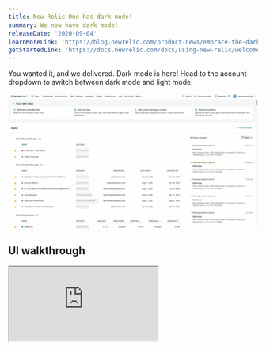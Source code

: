 ```yaml
---
title: New Relic One has dark mode!
summary: We now have dark mode!
releaseDate: '2020-09-04'
learnMoreLink: 'https://blog.newrelic.com/product-news/embrace-the-dark-mode/'
getStartedLink: 'https://docs.newrelic.com/docs/using-new-relic/welcome-new-relic/get-started/view-our-ui-dark-mode'
---
```


You wanted it, and we delivered. Dark mode is here! Head to the account dropdown to switch between dark mode and light mode.

![An animated image showing where to choose dark mode in the account dropdown.](./images/dark-mode-example.gif 'Set dark mode theme in your account dropdown.')

## UI walkthrough

<iframe
  src="https://fast.wistia.net/embed/iframe/ej8rjucux9?videoFoam=true"
  title="Check Out New Relic One Video"
/>
